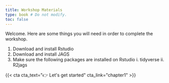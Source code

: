 ```yaml
---
title: Workshop Materials
type: book # Do not modify.
toc: false
---
```


Welcome. Here are some things you will need in order to complete the workshop. 

1. Download and install Rstudio
2. Download and install JAGS
3. Make sure the following packages are installed on Rstudio
  i.  tidyverse
  ii. R2jags

{{< cta cta_text="👉 Let's get started" cta_link="chapter1" >}}
